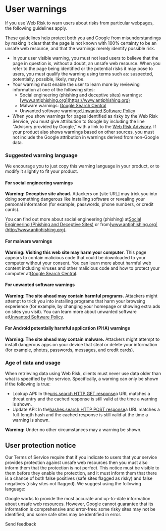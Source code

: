 # User warnings

If you use Web Risk to warn users about risks from particular webpages, the following guidelines apply.

These guidelines help protect both you and Google from misunderstandings by making it clear that the page is not known with 100% certainty to be an unsafe web resource, and that the warnings merely identify possible risk.

- In your user visible warning, you must not lead users to believe that the page in question is, without a doubt, an unsafe web resource. When you refer to the page being identified or the potential risks it may pose to users, you must qualify the warning using terms such as: suspected, potentially, possible, likely, may be.
- Your warning must enable the user to learn more by reviewing information at one of the following sites:
  - Social engineering (phishing and deceptive sites) warnings:[www.antiphishing.org](https://www.antiphishing.org)
  - Malware warnings: [Google Search Central](https://developers.google.com/search/docs/advanced/security/malware)
  - Unwanted software warnings:[Unwanted Software Policy](https://www.google.com/about/company/unwanted-software-policy.html)
- When you show warnings for pages identified as risky by the Web Risk Service, you must give attribution to Google by including the line "Advisory provided by Google," with a link to the [Web Risk Advisory](https://cloud.google.com/web-risk/docs/advisory). If your product also shows warnings based on other sources, you must not include the Google attribution in warnings derived from non-Google data.

### Suggested warning language

We encourage you to just copy this warning language in your product, or to modify it slightly to fit your product.

#### For social engineering warnings

**Warning: Deceptive site ahead.** Attackers on \[site URL\] may trick you into doing something dangerous like installing software or revealing your personal information (for example, passwords, phone numbers, or credit cards).

You can find out more about social engineering (phishing) at[Social Engineering (Phishing and Deceptive Sites)](https://support.google.com/webmasters/answer/6350487) or from[www.antiphishing.org](http://www.antiphishing.org).

#### For malware warnings

**Warning: Visiting this web site may harm your computer.** This page appears to contain malicious code that could be downloaded to your computer without your consent. You can learn more about harmful web content including viruses and other malicious code and how to protect your computer at[Google Search Central](https://developers.google.com/search/docs/advanced/security/malware).

#### For unwanted software warnings

**Warning: The site ahead may contain harmful programs.** Attackers might attempt to trick you into installing programs that harm your browsing experience (for example, by changing your homepage or showing extra ads on sites you visit). You can learn more about unwanted software at[Unwanted Software Policy](http://www.google.com/about/company/unwanted-software-policy.html).

#### For Android potentially harmful application (PHA) warnings

**Warning: The site ahead may contain malware.** Attackers might attempt to install dangerous apps on your device that steal or delete your information (for example, photos, passwords, messages, and credit cards).

### Age of data and usage

When retrieving data using Web Risk, clients must never use data older than what is specified by the service. Specifically, a warning can only be shown if the following is true:

- Lookup API: In the[uris.search HTTP GET response](https://cloud.google.com/web-risk/docs/lookup-api#http%5Fget%5Fresponse)a URL matches a threat entry and the cached response is still valid at the time a warning is shown.
- Update API: In the[hashes.search HTTP POST response](https://cloud.google.com/web-risk/docs/update-api#http%5Fget%5Fresponse-1)a URL matches a full-length hash and the cached response is still valid at the time a warning is shown.

**Warning:** Under no other circumstances may a warning be shown.

## User protection notice

Our Terms of Service require that if you indicate to users that your service provides protection against unsafe web resources then you must also inform them that the protection is not perfect. This notice must be visible to them before they enable the protection, and it must inform them that there is a chance of both false positives (safe sites flagged as risky) and false negatives (risky sites not flagged). We suggest using the following language:

Google works to provide the most accurate and up-to-date information about unsafe web resources. However, Google cannot guarantee that its information is comprehensive and error-free: some risky sites may not be identified, and some safe sites may be identified in error.

Send feedback
